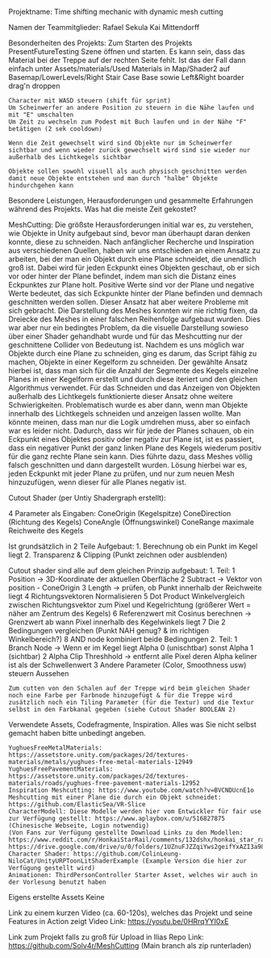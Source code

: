 Projektname: 
	Time shifting mechanic with dynamic mesh cutting

Namen der Teammitglieder:
	Rafael Sekula
	Kai Mittendorff

Besonderheiten des Projekts:
	Zum Starten des Projekts PresentFutureTesting Szene öffnen und starten. Es kann sein, dass das Material bei der Treppe auf der rechten Seite fehlt. Ist das der Fall dann einfach unter Assets/materials/Used Materials in Map/Shader2
	auf Basemap/LowerLevels/Right Stair Case Base sowie Left&Right boarder drag'n droppen

	Character mit WASD steuern (shift für sprint)
	Um Scheinwerfer an andere Position zu steuern in die Nähe laufen und mit "E" umschalten
	Um Zeit zu wechseln zum Podest mit Buch laufen und in der Nähe "F" betätigen (2 sek cooldown)
	
	Wenn die Zeit gewechselt wird sind Objekte nur im Scheinwerfer sichtbar und wenn wieder zurück gewechselt wird sind sie wieder nur außerhalb des Lichtkegels sichtbar
	
	Objekte sollen sowohl visuell als auch physisch geschnitten werden damit neue Objekte entstehen und man durch "halbe" Objekte hindurchgehen kann 

Besondere Leistungen, Herausforderungen und gesammelte Erfahrungen während des Projekts. Was hat die meiste Zeit gekostet?

MeshCutting: Die größste Herausforderungen initial war es, zu verstehen, wie Objekte in Unity aufgebaut sind, bevor man überhaupt daran denken konnte, diese zu schneiden. 
Nach anfänglicher Recherche und Inspiration aus verschiedenen Quellen, haben wir uns entschieden an einem Ansatz zu arbeiten, bei der man ein Objekt durch eine Plane schneidet, die unendlich groß ist. 
Dabei wird für jeden Eckpunkt eines Objekten geschaut, ob er sich vor oder hinter der Plane befindet, indem man sich die Distanz eines Eckpunktes zur Plane holt. 
Positive Werte sind vor der Plane und negative Werte bedeutet, das sich Eckpunkte hinter der Plane befinden und demnach geschnitten werden sollen.
Dieser Ansatz hat aber weitere Probleme mit sich gebracht. Die Darstellung des Meshes konnten wir nie richtig fixen, da Dreiecke des Meshes in einer falschen Reihenfolge aufgebaut wurden. 
Dies war aber nur ein bedingtes Problem, da die visuelle Darstellung sowieso über einer Shader gehandhabt wurde und für das Meshcutting nur der geschnittene Collider von Bedeutung ist. 
Nachdem es uns möglich war Objekte durch eine Plane zu schneiden, ging es darum, das Script fähig zu machen, Objekte in einer Kegelform zu schneiden.
Der gewählte Ansatz hierbei ist, dass man sich für die Anzahl der Segmente des Kegels einzelne Planes in einer Kegelform erstellt und durch diese iteriert und den gleichen Algorithmus verwendet. 
Für das Schneiden und das Anzeigen von Objekten außerhalb des Lichtkegels funktionierte dieser Ansatz ohne weitere Schwierigkeiten. Problematisch wurde es aber dann, wenn man Objekte innerhalb des Lichtkegels schneiden und anzeigen lassen wollte.
Man könnte meinen, dass man nur die Logik umdrehen muss, aber so einfach war es leider nicht.
Dadurch, dass wir für jede der Planes schauen, ob ein Eckpunkt eines Objektes positiv oder negativ zur Plane ist, ist es passiert, dass ein negativer Punkt der ganz linken Plane des Kegels wiederum positiv für die ganz rechte Plane sein kann. 
Dies führte dazu, dass Meshes völlig falsch geschnitten und dann dargestellt wurden. Lösung hierbei war es, jeden Eckpunkt mit jeder Plane zu prüfen, und nur zum neuen Mesh hinzuzufügen, wenn dieser für alle Planes negativ ist.

Cutout Shader (per Untiy Shadergraph erstellt):

4 Parameter als Eingaben:
ConeOrigin (Kegelspitze)
ConeDirection (Richtung des Kegels)
ConeAngle (Öffnungswinkel)
ConeRange maximale Reichweite des Kegels

Ist grundsätzlich in 2 Teile Aufgebaut: 
	1. Berechnung ob ein Punkt im Kegel liegt
	2. Transparenz & Clipping (Punkt zeichnen oder ausblenden)

Cutout shader sind alle auf dem gleichen Prinzip aufgebaut:
	1. Teil:
		1 Position -> 3D-Koordinate der aktuellen Oberfläche
		2 Subtract -> Vektor von position - ConeOrigin
		3 Length -> prüfen, ob Punkt innerhalb der Reichweite liegt
		4 Richtungsvektoren Normalisieren 
		5 Dot Product Winkelvergleich zwischen Richtungsvektor zum Pixel und Kegelrichtung (größerer Wert = näher am Zentrum des Kegels)
		6 Referenzwert mit Cosinus berechnen -> Grenzwert ab wann Pixel innerhalb des Kegelwinkels liegt
		7 Die 2 Bedingungen vergleichen (Punkt NAH genug? & im richtigen Winkelbereich?)
		8 AND node kombiniert beide Bedingungen
	2. Teil: 
		1 Branch Node -> Wenn er im Kegel liegt Alpha 0 (unischtbar) sonst Alpha 1 (sichtbar)
		2 Alpha Clip Threshhold -> entfernt alle Pixel deren Alpha keliner ist als der Schwellenwert
		3 Andere Parameter (Color, Smoothness usw) steuern Aussehen 

	Zum cutten von den Schalen auf der Treppe wird beim gleichen Shader noch eine Farbe per Farbnode hinzugefügt & für die Treppe wird zusätzlich noch ein Tiling Parameter (für die Textur) und die Textur selbst in den Farbkanal gegeben (siehe Cutout Shader BOOLEAN 2)

Verwendete Assets, Codefragmente, Inspiration. Alles was Sie nicht selbst gemacht haben bitte unbedingt angeben.

	YughuesFreeMetalMaterials: 	https://assetstore.unity.com/packages/2d/textures-materials/metals/yughues-free-metal-materials-12949
	YughuesFreePavementMaterials:	https://assetstore.unity.com/packages/2d/textures-materials/roads/yughues-free-pavement-materials-12952
	Inspiration Meshcutting: https://www.youtube.com/watch?v=BVCNDUcnE1o
	Meshcutting mit einer Plane die durch ein Objekt schneidet: https://github.com/ElasticSea/VR-Slice
	CharacterModell: Diese Modelle werden hier vom Entwickler für fair use zur Verfügung gestellt: https://www.aplaybox.com/u/516827875 (Chinesische Webseite, Login notwendig)
	(Von Fans zur Verfügung gestellte Download Links zu den Modellen: https://www.reddit.com/r/HonkaiStarRail/comments/132dshx/honkai_star_rail_official_mmd_models/ https://drive.google.com/drive/u/0/folders/1UZnuFJZZqiYws2geifYxAZI3a98abl6x)
	Character Shader: https://github.com/ColinLeung-NiloCat/UnityURPToonLitShaderExample (Example Version die hier zur Verfügung gestellt wird)
	Animationen: ThirdPersonController Starter Asset, welches wir auch in der Vorlesung benutzt haben

Eigens erstellte Assets 
	Keine

Link zu einem kurzen Video (ca. 60-120s), welches das Projekt und seine Features in Action zeigt
Video Link: https://youtu.be/0HRrqYYI0xE

Link zum Projekt falls zu groß für Upload in Ilias
Repo Link: https://github.com/Solv4r/MeshCutting (Main branch als zip runterladen)
